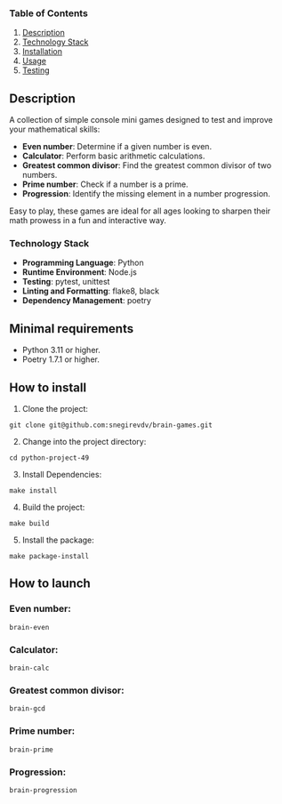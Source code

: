 ### Table of Contents
1. [Description](#description)
2. [Technology Stack](#technology-stack)
3. [Installation](#installation)
4. [Usage](#usage)
5. [Testing](#testing)

## Description
A collection of simple console mini games designed to test and improve your mathematical skills:
- **Even number**: Determine if a given number is even.
- **Calculator**: Perform basic arithmetic calculations.
- **Greatest common divisor**: Find the greatest common divisor of two numbers.
- **Prime number**: Check if a number is a prime.
- **Progression**: Identify the missing element in a number progression.

Easy to play, these games are ideal for all ages looking to sharpen their math prowess in a fun and interactive way.

### Technology Stack
- **Programming Language**: Python
- **Runtime Environment**: Node.js
- **Testing**: pytest, unittest
- **Linting and Formatting**: flake8, black
- **Dependency Management**: poetry

## Minimal requirements
- Python 3.11 or higher.
- Poetry 1.7.1 or higher.
## How to install
1. Clone the project:
```Shell
git clone git@github.com:snegirevdv/brain-games.git
```
2. Change into the project directory:
```Shell
cd python-project-49
```
3. Install Dependencies:
```Shell
make install
```
4. Build the project:
```Shell
make build
```
5. Install the package:
```Shell
make package-install
```
## How to launch
### Even number:
```Shell
brain-even
```
### Calculator:
```Shell
brain-calc
```
### Greatest common divisor:
```Shell
brain-gcd
```
### Prime number:
```Shell
brain-prime
```
### Progression:
```Shell
brain-progression
```
